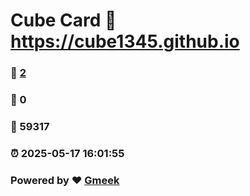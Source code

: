 # Cube Card :link: https://cube1345.github.io 
### :page_facing_up: [2](https://cube1345.github.io/tag.html) 
### :speech_balloon: 0 
### :hibiscus: 59317 
### :alarm_clock: 2025-05-17 16:01:55 
### Powered by :heart: [Gmeek](https://github.com/Meekdai/Gmeek)
